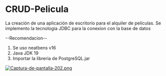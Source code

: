 # CRUD-Pelicula
La creación de una aplicación de escritorio para el alquiler de películas.
Se implemento la tecnologia JDBC para la conexion con la base de datos

--Recomendacion--
1. Se uso neatbens v16
2. Java JDK 19
3. Importar la libreria de PostgreSQL.jar

[![Captura-de-pantalla-202.png](https://i.postimg.cc/wvfGXKrw/Captura-de-pantalla-202.png)](https://postimg.cc/R6tdmY4t)
